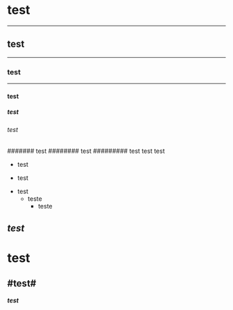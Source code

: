 # test
---
## test
___
### test
***
#### test
##### test
###### test
####### test
######## test
######### test
test
test

+ test
* test
- test
    + teste
        * teste


## _test_
# **test**
## **#test#**
**_test_**